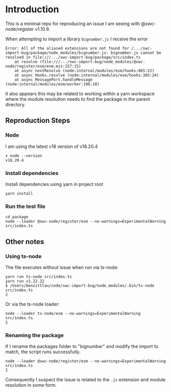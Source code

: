 # Introduction

This is a minimal repo for reproducing an issue I am seeing with @swc-node/register v1.10.9.

When attempting to import a library `bignumber.js` I receive the error

```
Error: All of the aliased extensions are not found for /.../swc-import-bug/package/node_modules/bignumber.js: bignumber.js cannot be resolved in file:///.../swc-import-bug/package/src/index.ts
    at resolve (file:///.../swc-import-bug/node_modules/@swc-node/register/esm/esm.mjs:157:15)
    at async nextResolve (node:internal/modules/esm/hooks:865:22)
    at async Hooks.resolve (node:internal/modules/esm/hooks:303:24)
    at async MessagePort.handleMessage (node:internal/modules/esm/worker:196:18)
```

It also appears this may be related to working within a yarn workspace where the module resolution needs to find the package in the parent directory.

## Reproduction Steps

### Node

I am using the latest v18 version of v18.20.4

```
✗ node --version
v18.20.4
```

### Install dependencies

Install dependencies using yarn in project root

```
yarn install
```

### Run the test file

```
cd package
node --loader @swc-node/register/esm --no-warnings=ExperimentalWarning src/index.ts
```

## Other notes

### Using ts-node

The file executes without issue when run via ts-node:

```
yarn run ts-node src/index.ts
yarn run v1.22.22
$ /Users/benzittlau/code/swc-import-bug/node_modules/.bin/ts-node src/index.ts
2
```

Or via the ts-node loader:

```
node --loader ts-node/esm --no-warnings=ExperimentalWarning src/index.ts
2
```

### Renaming the package

If I rename the packages folder to "bignumber" and modify the import to match, the script runs successfully.

```
node --loader @swc-node/register/esm --no-warnings=ExperimentalWarning src/index.ts
2
```

Consequently I suspect the issue is related to the `.js` extension and module resolution in some form.
